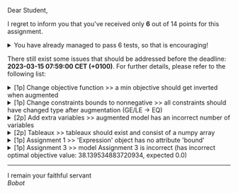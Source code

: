 Dear Student,

I regret to inform you that you've received only **6** out of 14 points for this assignment.
<details><summary>You have already managed to pass 6 tests, so that is encouraging!</summary>&emsp;☑&nbsp;[1p] Augment model<br>&emsp;☑&nbsp;[1p] Augment model<br>&emsp;☑&nbsp;[1p] Basic initial tableaux<br>&emsp;☑&nbsp;[1p] Basic initial tableaux<br>&emsp;☑&nbsp;[1p] Assignment 2<br>&emsp;☑&nbsp;[1p] Assignment 4</details>

There still exist some issues that should be addressed before the deadline: **2023-03-15 07:59:00 CET (+0100)**. For further details, please refer to the following list:

<details><summary>[1p] Change objective function &gt;&gt; a min objective should get inverted when augmented</summary></details>
<details><summary>[1p] Change constraints bounds to nonnegative &gt;&gt; all constraints  should have changed type after augmentation (GE/LE -&gt; EQ)</summary></details>
<details><summary>[2p] Add extra variables &gt;&gt; augmented model has an incorrect number of variables</summary></details>
<details><summary>[2p] Tableaux &gt;&gt; tableaux should exist and consist of a numpy array</summary></details>
<details><summary>[1p] Assignment 1 &gt;&gt; &#x27;Expression&#x27; object has no attribute &#x27;bound&#x27;</summary></details>
<details><summary>[1p] Assignment 3 &gt;&gt; model Assignment 3 is incorrect (has incorrect optimal objective value: 38.139534883720934, expected 0.0)</summary></details>

-----------
I remain your faithful servant\
_Bobot_